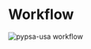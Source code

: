 # Workflow

![pypsa-usa workflow](https://github.com/ktehranchi/pypsa-breakthroughenergy-usa/blob/master/workflow/repo_data/workflow.jpg?raw=true)
